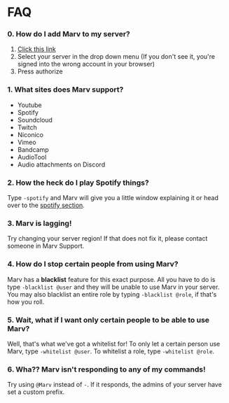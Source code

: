 # FAQ

### 0. How do I add Marv to my server?
1. [Click this link](https://discordapp.com/oauth2/authorize?scope=bot&client_id=234395307759108106&permissions=3263552)
2. Select your server in the drop down menu (If you don't see it, you're signed into the wrong account in your browser)
3. Press authorize

### 1. What sites does Marv support?
- Youtube
- Spotify
- Soundcloud
- Twitch
- Niconico
- Vimeo
- Bandcamp
- AudioTool
- Audio attachments on Discord

### 2. How the heck do I play Spotify things?
Type `-spotify` and Marv will give you a little window explaining it or head over to the [spotify section](./spotify).

### 3. Marv is lagging!
Try changing your server region! If that does not fix it, please contact someone in Marv Support.

### 4. How do I stop certain people from using Marv?
Marv has a **blacklist** feature for this exact purpose. All you have to do is type `-blacklist @user` and they will be unable to use Marv in your server. You may also blacklist an entire role by typing `-blacklist @role`, if that's how you roll.

### 5. Wait, what if I want only certain people to be able to use Marv?
Well, that's what we've got a whitelist for! To only let a certain person use Marv, type `-whitelist @user`. To whitelist a role, type `-whitelist @role`.

### 6. Wha?? Marv isn't responding to any of my commands! 
Try using `@Marv` instead of `-`. If it responds, the admins of your server have set a custom prefix.
